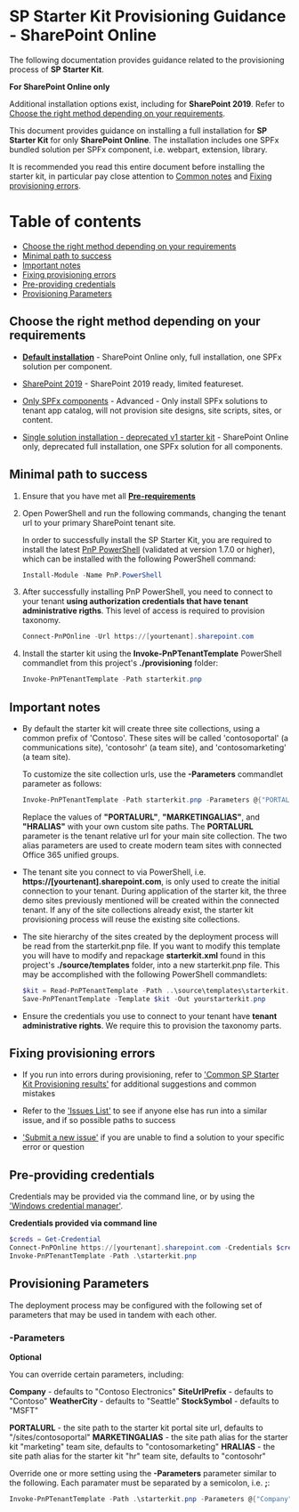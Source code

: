 # SP Starter Kit Provisioning Guidance - SharePoint Online

The following documentation provides guidance related to the provisioning process of **SP Starter Kit**.

**For SharePoint Online only**

Additional installation options exist, including for **SharePoint 2019**. Refer to [Choose the right method depending on your requirements](#choose-the-right-method-depending-on-your-requirements).

This document provides guidance on installing a full installation for **SP Starter Kit** for only **SharePoint Online**. The installation includes one SPFx bundled solution per SPFx component, i.e. webpart, extension, library.

It is recommended you read this entire document before installing the starter kit, in particular pay close attention to [Common notes](#common-notes) and [Fixing provisioning errors](#fixing-provisioning-errors).

# Table of contents

- [Choose the right method depending on your requirements](#choose-the-right-method-depending-on-your-requirements)
- [Minimal path to success](#minimal-path-to-success)
- [Important notes](#important-notes)
- [Fixing provisioning errors](#fixing-provisioning-errors)
- [Pre-providing credentials](#pre-providing-credentials)
- [Provisioning Parameters](#provisioning-parameters)


## Choose the right method depending on your requirements

- **[Default installation](#minimal-path-to-success)** - SharePoint Online only, full installation, one SPFx solution per component.

- [SharePoint 2019](./readme-sp2019.md) - SharePoint 2019 ready, limited featureset.

- [Only SPFx components](./readme-spfx-only.md) - Advanced - Only install SPFx solutions to tenant app catalog, will not provision site designs, site scripts, sites, or content.

- [Single solution installation - deprecated v1 starter kit](./readme-single-solution.md) - SharePoint Online only, deprecated full installation, one SPFx solution for all components.


## Minimal path to success

1. Ensure that you have met all **[Pre-requirements](../README.md#Pre-requirements)**

2. Open PowerShell and run the following commands, changing the tenant url to your primary SharePoint tenant site.

   In order to successfully install the SP Starter Kit, you are required to install the latest [PnP PowerShell](https://github.com/pnp/powershell) (validated at version 1.7.0 or higher), which can be installed with the following PowerShell command:

   ```powershell
   Install-Module -Name PnP.PowerShell
   ```

3. After successfully installing PnP PowerShell, you need to connect to your tenant **using authorization credentials that have tenant administrative rigths**. This level of access is required to provision taxonomy.

   ```powershell
   Connect-PnPOnline -Url https://[yourtenant].sharepoint.com
   ```

4. Install the starter kit using the **Invoke-PnPTenantTemplate** PowerShell commandlet from this project's **./provisioning** folder:

   ```powershell
   Invoke-PnPTenantTemplate -Path starterkit.pnp
   ```


## Important notes

- By default the starter kit will create three site collections, using a common prefix of 'Contoso'. These sites will be called 'contosoportal' (a communications site), 'contosohr' (a team site), and 'contosomarketing' (a team site). 

  To customize the site collection urls, use the **-Parameters** commandlet parameter as follows:

  ```powershell
  Invoke-PnPTenantTemplate -Path starterkit.pnp -Parameters @{"PORTALURL"="/sites/contosoportal"; "MARKETINGALIAS"="contosomarketing";   "HRALIAS"="contosohr" }
  ```

  Replace the values of **"PORTALURL"**, **"MARKETINGALIAS"**, and **"HRALIAS"** with your own custom site paths. The **PORTALURL** parameter is the tenant relative url for your main site collection. The two alias parameters are used to create modern team sites with connected Office 365 unified groups.

- The tenant site you connect to via PowerShell, i.e. **https://[yourtenant].sharepoint.com**, is only used to create the initial connection to your tenant. During application of the starter kit, the three demo sites previously mentioned will be created within the connected tenant. If any of the site collections already exist, the starter kit provisioning process will reuse the existing site collections.

- The site hierarchy of the sites created by the deployment process will be read from the starterkit.pnp file. If you want to modify this template you will have to modify and repackage **starterkit.xml** found in this project's **./source/templates** folder, into a new starterkit.pnp file. This may be accomplished with the following PowerShell commandlets:

  ```powershell
  $kit = Read-PnPTenantTemplate -Path ..\source\templates\starterkit.xml
  Save-PnPTenantTemplate -Template $kit -Out yourstarterkit.pnp
  ```

- Ensure the credentials you use to connect to your tenant have **tenant administrative rights**. We require this to provision the taxonomy parts.


## Fixing provisioning errors

- If you run into errors during provisioning, refer to ['Common SP Starter Kit Provisioning results'](../documentation/common-provision-results.md) for additional suggestions and common mistakes

- Refer to the ['Issues List'](https://github.com/SharePoint/sp-starter-kit/issues) to see if anyone else has run into a similar issue, and if so possible paths to success

- ['Submit a new issue'](https://github.com/SharePoint/sp-starter-kit/issues) if you are unable to find a solution to your specific error or question


## Pre-providing credentials

Credentials may be provided via the command line, or by using the ['Windows credential manager'](https://www.youtube.com/watch?v=w7NJ_qTK1l8).

**Credentials provided via command line**

```powershell
$creds = Get-Credential
Connect-PnPOnline https://[yourtenant].sharepoint.com -Credentials $creds
Invoke-PnPTenantTemplate -Path .\starterkit.pnp
```


## Provisioning Parameters

The deployment process may be configured with the following set of parameters that may be used in tandem with each other.

### -Parameters ###

**Optional**

You can override certain parameters, including:

**Company** - defaults to "Contoso Electronics"
**SiteUrlPrefix** - defaults to "Contoso"
**WeatherCity** - defaults to "Seattle"
**StockSymbol** - defaults to "MSFT"

**PORTALURL** - the site path to the starter kit portal site url, defaults to "/sites/contosoportal"
**MARKETINGALIAS** - the site path alias for the starter kit "marketing" team site, defaults to "contosomarketing"
**HRALIAS** - the site path alias for the starter kit "hr" team site, defaults to "contosohr"

Override one or more setting using the **-Parameters** parameter similar to the following. Each paramater must be separated by a semicolon, i.e. **;**:

```powershell
Invoke-PnPTenantTemplate -Path .\starterkit.pnp -Parameters @{"Company"="Your Company Name";"SiteUrlPrefix"="YourCompany";"WeatherCity"="Stockholm"}
```

